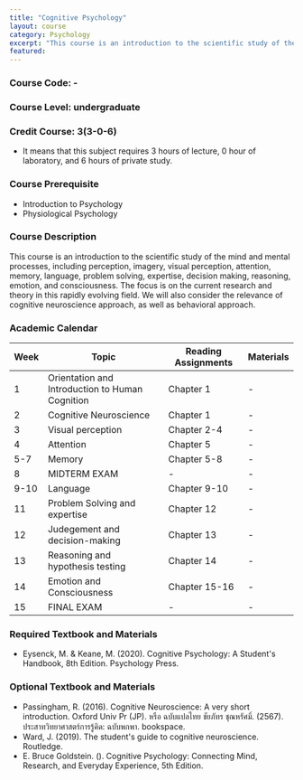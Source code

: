 ```yaml
---
title: "Cognitive Psychology"
layout: course
category: Psychology
excerpt: "This course is an introduction to the scientific study of the mind and mental processes, including perception, imagery, visual perception, attention, memory, language, problem solving, expertise, decision making, reasoning, emotion, and consciousness."
featured: 
---
```



### Course Code: -
### Course Level: undergraduate

### Credit Course: 3(3-0-6)
* It means that this subject requires 3 hours of lecture, 0 hour of laboratory, and 6 hours of private study.

### Course Prerequisite
* Introduction to Psychology
* Physiological Psychology

### Course Description

This course is an introduction to the scientific study of the mind and mental processes, including perception, imagery, visual perception, attention, memory, language, problem solving, expertise, decision making, reasoning, emotion, and consciousness. The focus is on the current research and theory in this rapidly evolving field. We will also consider the relevance of cognitive neuroscience approach, as well as behavioral approach.

### Academic Calendar

| Week | Topic | Reading Assignments | Materials | 
|---|---|---|---|
| 1 | Orientation and Introduction to Human Cognition | Chapter 1 |-|
| 2 | Cognitive Neuroscience | Chapter 1 | -|
| 3 | Visual perception | Chapter 2-4 | -|
| 4 | Attention| Chapter 5 | -|
| 5-7 | Memory| Chapter 5-8 | -|
| 8 | MIDTERM EXAM | -| -|
| 9-10 | Language | Chapter 9-10 | -|
| 11 | Problem Solving and expertise| Chapter 12 | -|
| 12 | Judegement and decision-making | Chapter 13 | -|
| 13 | Reasoning and hypothesis testing | Chapter 14 | -|
| 14 | Emotion and Consciousness | Chapter 15-16 | -|
| 15 | FINAL EXAM | -| -|

### Required Textbook and Materials
* Eysenck, M. & Keane, M. (2020). Cognitive Psychology: A Student's Handbook, 8th Edition. Psychology Press.

### Optional Textbook and Materials
* Passingham, R. (2016). Cognitive Neuroscience: A very short introduction. Oxford Univ Pr (JP). หรือ ฉบับแปลไทย ชัยภัทร ชุณหรัศมิ์. (2567). ประสาทวิทยาศาสตร์การรู้คิด: ฉบับพกพา. bookspace. 
* Ward, J. (2019). The student's guide to cognitive neuroscience. Routledge.
* E. Bruce Goldstein. (). Cognitive Psychology: Connecting Mind, Research, and Everyday Experience, 5th Edition.